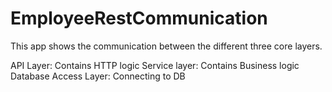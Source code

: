 # EmployeeRestCommunication

This app shows the communication between the different three core layers.

API Layer: Contains HTTP logic
Service layer: Contains Business logic
Database Access Layer: Connecting to DB
